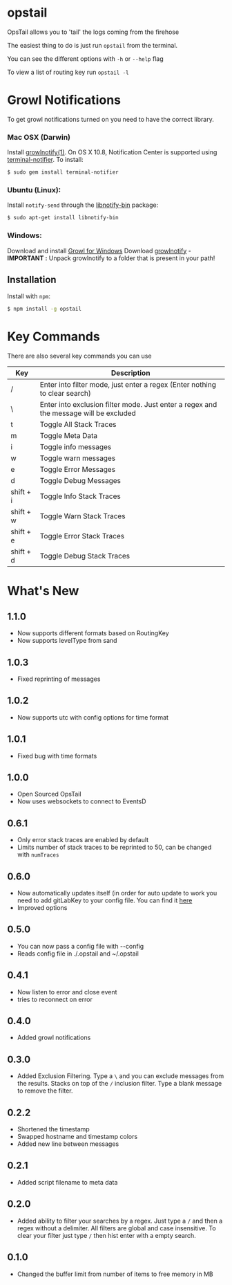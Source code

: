 opstail
========

OpsTail allows you to 'tail' the logs coming from the firehose

The easiest thing to do is just run `opstail` from the terminal.

You can see the different options with `-h` or `--help` flag

To view a list of routing key run `opstail -l`

Growl Notifications
===================
To get growl notifications turned on you need to have the correct library.
### Mac OSX (Darwin)
Install [growlnotify(1)](http://growl.info/extras.php#growlnotify). On OS X 10.8, Notification Center is supported using [terminal-notifier](https://github.com/alloy/terminal-notifier). To install:

``` bash
$ sudo gem install terminal-notifier
```

### Ubuntu (Linux):
Install `notify-send` through the [libnotify-bin](http://packages.ubuntu.com/libnotify-bin) package:

``` bash
$ sudo apt-get install libnotify-bin
```

### Windows:
Download and install [Growl for Windows](http://www.growlforwindows.com/gfw/default.aspx)
Download [growlnotify](http://www.growlforwindows.com/gfw/help/growlnotify.aspx) - **IMPORTANT :** Unpack growlnotify to a folder that is present in your path!


Installation
------------

Install with `npm`:

``` bash
$ npm install -g opstail
```

Key Commands
============
There are also several key commands you can use

| Key | Description |
| --- | ----------- |
| / | Enter into filter mode, just enter a regex (Enter nothing to clear search) |
| \ | Enter into exclusion filter mode. Just enter a regex and the message will be excluded |
| t | Toggle All Stack Traces |
| m | Toggle Meta Data |
| i | Toggle info messages |
| w | Toggle warn messages |
| e | Toggle Error Messages |
| d | Toggle Debug Messages |
| shift + i | Toggle Info Stack Traces |
| shift + w | Toggle Warn Stack Traces |
| shift + e | Toggle Error Stack Traces |
| shift + d | Toggle Debug Stack Traces |

What's New
==========

1.1.0
-----
- Now supports different formats based on RoutingKey
- Now supports levelType from sand

1.0.3
-----
- Fixed reprinting of messages

1.0.2
-----
- Now supports utc with config options for time format

1.0.1
-----
- Fixed bug with time formats

1.0.0
-----
- Open Sourced OpsTail
- Now uses websockets to connect to EventsD

0.6.1
-----
- Only error stack traces are enabled by default
- Limits number of stack traces to be reprinted to 50, can be changed with `numTraces`

0.6.0
-----
- Now automatically updates itself (in order for auto update to work you need to add
  gitLabKey to your config file. You can find it [here](http://gitlab.sazze.com/profile/account)
- Improved options

0.5.0
-----
- You can now pass a config file with --config
- Reads config file in ./.opstail and ~/.opstail

0.4.1
-----
- Now listen to error and close event
- tries to reconnect on error

0.4.0
-----
- Added growl notifications

0.3.0
-----
- Added Exclusion Filtering. Type a `\` and you can exclude messages from the results. Stacks on top of
  the  `/` inclusion filter. Type a blank message to remove the filter.

0.2.2
-----
- Shortened the timestamp
- Swapped hostname and timestamp colors
- Added new line between messages

0.2.1
-----
- Added script filename to meta data

0.2.0
-----
- Added ability to filter your searches by a regex. Just type a `/` and then a regex without a delimiter.
  All filters are global and case insensitive. To clear your filter just type `/` then hist enter with a empty
  search.

0.1.0
-----
 - Changed the buffer limit from number of items to free memory in MB